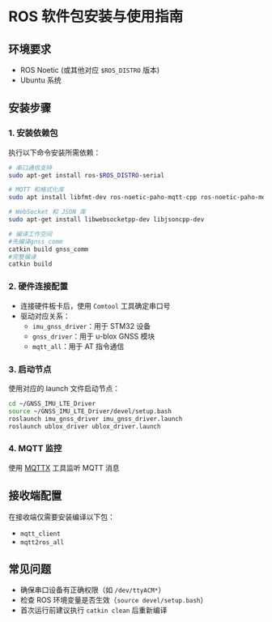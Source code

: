 # ROS 软件包安装与使用指南

## 环境要求
- ROS Noetic (或其他对应 `$ROS_DISTRO` 版本)
- Ubuntu 系统

## 安装步骤

### 1. 安装依赖包
执行以下命令安装所需依赖：

```bash
# 串口通信支持
sudo apt-get install ros-$ROS_DISTRO-serial

# MQTT 和格式化库
sudo apt install libfmt-dev ros-noetic-paho-mqtt-cpp ros-noetic-paho-mqtt-c

# WebSocket 和 JSON 库
sudo apt-get install libwebsocketpp-dev libjsoncpp-dev

# 编译工作空间
#先编译gnss_comm
catkin build gnss_comm
#完整编译
catkin build
```

### 2. 硬件连接配置
- 连接硬件板卡后，使用 `Comtool` 工具确定串口号
- 驱动对应关系：
  - `imu_gnss_driver`：用于 STM32 设备
  - `gnss_driver`：用于 u-blox GNSS 模块
  - `mqtt_all`：用于 AT 指令通信

### 3. 启动节点
使用对应的 launch 文件启动节点：
```bash
cd ~/GNSS_IMU_LTE_Driver
source ~/GNSS_IMU_LTE_Driver/devel/setup.bash
roslaunch imu_gnss_driver imu_gnss_driver.launch
roslaunch ublox_driver ublox_driver.launch
```

### 4. MQTT 监控
使用 [MQTTX](https://mqttx.app/) 工具监听 MQTT 消息

## 接收端配置
在接收端仅需要安装编译以下包：
- `mqtt_client`
- `mqtt2ros_all`

## 常见问题
- 确保串口设备有正确权限（如 `/dev/ttyACM*`）
- 检查 ROS 环境变量是否生效（`source devel/setup.bash`）
- 首次运行前建议执行 `catkin clean` 后重新编译